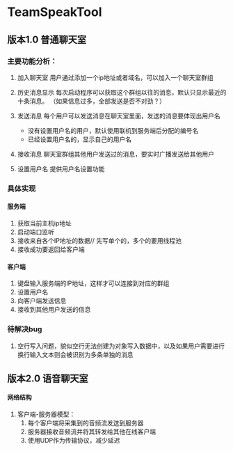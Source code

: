 # TeamSpeakTool

## 版本1.0 普通聊天室
### 主要功能分析：
1. 加入聊天室
用户通过添加一个ip地址或者域名，可以加入一个聊天室群组


2. 历史消息显示
每次启动程序可以获取这个群组以往的消息，默认只显示最近的十条消息。
（如果信息过多，全部发送是否不对劲？）


3. 发送消息
每个用户可以发送消息在聊天室里面，发送的消息要体现出用户名
   - 没有设置用户名的用户，默认使用联机到服务端后分配的编号名
   - 已经设置用户名的，显示自己的用户名


4. 接收消息
聊天室群组其他用户发送过的消息，要实时广播发送给其他用户


5. 设置用户名
提供用户名设置功能

### 具体实现
#### 服务端
1. 获取当前主机ip地址
2. 启动端口监听
3. 接收来自各个IP地址的数据// 先写单个的，多个的要用线程池
4. 接收成功要返回给客户端

#### 客户端
1. 键盘输入服务端的IP地址，这样才可以连接到对应的群组
2. 设置用户名
3. 向客户端发送信息
4. 接收到其他用户发送的信息

### 待解决bug
1. 空行写入问题，貌似空行无法创建为对象写入数据中，以及如果用户需要进行换行输入文本则会被识别为多条单独的消息


## 版本2.0 语音聊天室
#### 网络结构
1. 客户端-服务器模型：
   1. 每个客户端将采集到的音频流发送到服务器
   2. 服务器接收音频流并将其转发给其他在线客户端
   3. 使用UDP作为传输协议，减少延迟